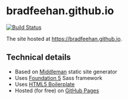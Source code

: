 bradfeehan.github.io
====================

[![Build Status][Travis badge]][Travis link]

[Travis badge]: <https://travis-ci.org/bradfeehan/bradfeehan.github.io.svg?branch=develop>
[Travis link]: <https://travis-ci.org/bradfeehan/bradfeehan.github.io>

The site hosted at https://bradfeehan.github.io.



Technical details
-----------------

* Based on [Middleman] static site generator
* Uses [Foundation 5] Sass framework
* Uses [HTML5 Boilerplate]
* Hosted (for free) on [GitHub Pages]

[Middleman]: <http://middlemanapp.com/>
[Foundation 5]: <http://foundation.zurb.com/>
[HTML5 Boilerplate]: <http://html5boilerplate.com/>
[GitHub Pages]: <https://pages.github.com/>

